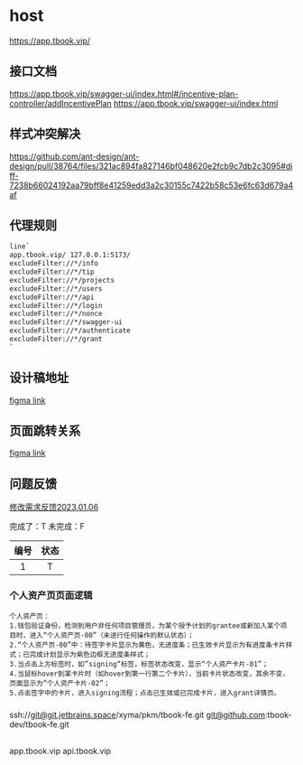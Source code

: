 # host

https://app.tbook.vip/

## 接口文档

https://app.tbook.vip/swagger-ui/index.html#/incentive-plan-controller/addIncentivePlan
https://app.tbook.vip/swagger-ui/index.html


## 样式冲突解决
https://github.com/ant-design/ant-design/pull/38764/files/321ac894fa827146bf048620e2fcb9c7db2c3095#diff-7238b66024192aa79bff8e41259edd3a2c30155c7422b58c53e6fc63d679a4af


## 代理规则

```bash
line`
app.tbook.vip/ 127.0.0.1:5173/ 
excludeFilter://*/info 
excludeFilter://*/tip 
excludeFilter://*/projects 
excludeFilter://*/users 
excludeFilter://*/api 
excludeFilter://*/login 
excludeFilter://*/nonce 
excludeFilter://*/swagger-ui 
excludeFilter://*/authenticate
excludeFilter://*/grant
`
```


## 设计稿地址
[figma link](https://www.figma.com/file/POz4Q7MdgjyK9ozDsOI4Im/Tbook-Draft?node-id=1255%3A13039&t=X1ebkCyhX7JyqBRf-0)

## 页面跳转关系
[figma link](https://www.figma.com/file/LQcUY3mJ9RZJh7ZUKeZssk/flow?node-id=4%3A165&t=Vc9T5eIKYgCpsR8w-0)


## 问题反馈
[修改需求反馈2023.01.06](https://lwyx8tldjv.larksuite.com/wiki/wikuseL7N17pPCwScDPRgwp7WFb)

完成了：T
未完成：F

|编号|状态|
|:---:|:---:|
|1|T|


### 个人资产页页面逻辑
```
个人资产页：
1.钱包验证身份，检测到用户非任何项目管理员，为某个授予计划的grantee或新加入某个项目时，进入“个人资产页-00”（未进行任何操作的默认状态）；
2.“个人资产页-00”中：待签字卡片显示为黄色，无进度条；已生效卡片显示为有进度条卡片样式；已完成计划显示为紫色边框无进度条样式；
3.当点击上方标签时，如”signing“标签，标签状态改变，显示“个人资产卡片-01”；
4.当鼠标hover到某卡片时（如hover到第一行第二个卡片），当前卡片状态改变，其余不变，页面显示为“个人资产卡片-02”；
5.点击签字中的卡片，进入signing流程；点击已生效或已完成卡片，进入grant详情页。
```

### 
ssh://git@git.jetbrains.space/xyma/pkm/tbook-fe.git
git@github.com:tbook-dev/tbook-fe.git

##
app.tbook.vip
api.tbook.vip